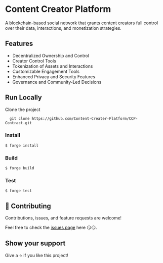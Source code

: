 # Content Creator Platform

A blockchain-based social network that grants content creators full control over their data, interactions, and monetization strategies.

## Features

- Decentralized Ownership and Control
- Creator Control Tools
- Tokenization of Assets and Interactions
- Customizable Engagement Tools
- Enhanced Privacy and Security Features
- Governance and Community-Led Decisions

## Run Locally

Clone the project

```shell
  git clone https://github.com/Content-Creater-Platform/CCP-Contract.git
```

### Install

```shell
$ forge install
```

### Build

```shell
$ forge build
```

### Test

```shell
$ forge test
```

## 🤝 Contributing

Contributions, issues, and feature requests are welcome!

Feel free to check the [issues page](https://github.com/Content-Creater-Platform/CCP-Contract/issues) here 😏😏.

## Show your support

Give a ⭐️ if you like this project!
